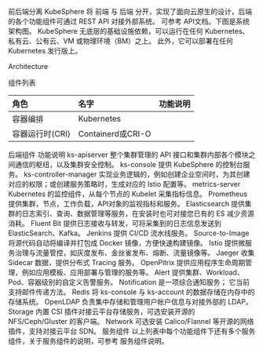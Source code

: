 前后端分离
KubeSphere 将 前端 与 后端 分开，实现了面向云原生的设计，后端的各个功能组件可通过 REST API 对接外部系统。 可参考 API文档。下图是系统架构图。 KubeSphere 无底层的基础设施依赖，可以运行在任何 Kubernetes、私有云、公有云、VM 或物理环境（BM）之上。 此外，它可以部署在任何 Kubernetes 发行版上。

Architecture

组件列表



| 角色         | 名字               | 功能说明 |
|:-----------|:-----------------|------|
| 容器编排       | Kubernetes       |      |
| 容器运行时(CRI) | Containerd或CRI-O |      |

后端组件	功能说明
ks-apiserver	整个集群管理的 API 接口和集群内部各个模块之间通信的枢纽，以及集群安全控制。
ks-console	提供 KubeSphere 的控制台服务。
ks-controller-manager	实现业务逻辑的，例如创建企业空间时，为其创建对应的权限；或创建服务策略时，生成对应的 Istio 配置等。
metrics-server	Kubernetes 的监控组件，从每个节点的 Kubelet 采集指标信息。
Prometheus	提供集群，节点，工作负载，API对象的监视指标和服务。
Elasticsearch	提供集群的日志索引、查询、数据管理等服务，在安装时也可对接您已有的 ES 减少资源消耗。
Fluent Bit	提供日志接收与转发，可将采集到的⽇志信息发送到 ElasticSearch、Kafka。
Jenkins	提供 CI/CD 流水线服务。
Source-to-Image	将源代码自动将编译并打包成 Docker 镜像，方便快速构建镜像。
Istio	提供微服务治理与流量管控，如灰度发布、金丝雀发布、熔断、流量镜像等。
Jaeger	收集 Sidecar 数据，提供分布式 Tracing 服务。
OpenPitrix	提供应用程序生命周期管理，例如应用模板、应用部署与管理的服务等。
Alert	提供集群、Workload、Pod、容器级别的自定义告警服务。
Notification	是一项综合通知服务； 它当前支持邮件传递方法。
Redis	将 ks-console 与 ks-account 的数据存储在内存中的存储系统。
OpenLDAP	负责集中存储和管理用户帐户信息与对接外部的 LDAP。
Storage	内置 CSI 插件对接云平台存储服务，可选安装开源的 NFS/Ceph/Gluster 的客户端。
Network	可选安装 Calico/Flannel 等开源的网络插件，支持对接云平台 SDN。
服务组件
以上列表中每个功能组件下还有多个服务组件，关于服务组件的说明，可参考 服务组件说明。